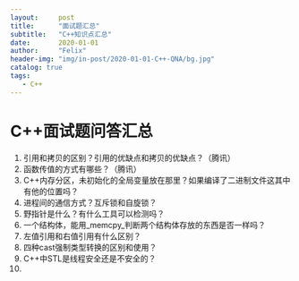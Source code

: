 ```yaml
---
layout:     post
title:      "面试题汇总"
subtitle:   "C++知识点汇总"
date:       2020-01-01
author:     "Felix"
header-img: "img/in-post/2020-01-01-C++-QNA/bg.jpg"
catalog: true
tags:
   - C++
---
```


# C++面试题问答汇总 #

1. 引用和拷贝的区别？引用的优缺点和拷贝的优缺点？（腾讯）
2. 函数传值的方式有哪些？（腾讯）
3. C++内存分区，未初始化的全局变量放在那里？如果编译了二进制文件这其中有他的位置吗？
4. 进程间的通信方式？互斥锁和自旋锁？
5. 野指针是什么？有什么工具可以检测吗？
6. 一个结构体，能用_memcpy_判断两个结构体存放的东西是否一样吗？
7. 左值引用和右值引用有什么区别？
8. 四种cast强制类型转换的区别和使用？
9. C++中STL是线程安全还是不安全的？
10. 